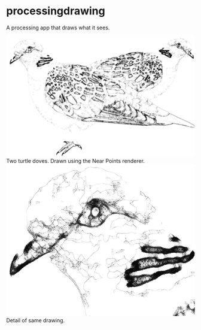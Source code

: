 # processingdrawing
A processing app that draws what it sees.

![Two turtle doves](/output/tdoves.png?raw=true "Two turtle doves")
Two turtle doves. Drawn using the Near Points renderer.
![Detail](/output/tdoves_detail.png?raw=true "Detail")
Detail of same drawing.
